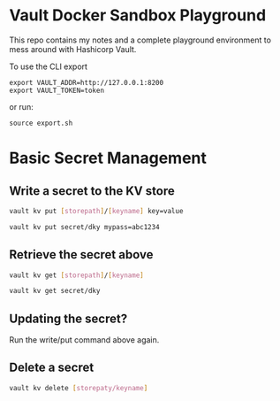 # Vault Docker Sandbox Playground

This repo contains my notes and a complete playground environment to mess around with Hashicorp Vault.

To use the CLI export

```
export VAULT_ADDR=http://127.0.0.1:8200
export VAULT_TOKEN=token
```

or run:

```
source export.sh
```

# Basic Secret Management

## Write a secret to the KV store

```bash
vault kv put [storepath]/[keyname] key=value
```

```bash
vault kv put secret/dky mypass=abc1234
```

## Retrieve the secret above

```bash
vault kv get [storepath]/[keyname]
```

```bash
vault kv get secret/dky
```

## Updating the secret?

Run the write/put command above again.

## Delete a secret

```bash
vault kv delete [storepaty/keyname]
```
